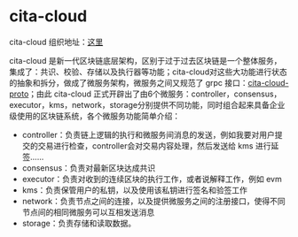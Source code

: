 # cita-cloud

cita-cloud 组织地址：[这里](https://github.com/cita-cloud)

cita-cloud 是新一代区块链底层架构，区别于过于过去区块链是一个整体服务，集成了：共识、校验、存储以及执行器等功能；cita-cloud对这些大功能进行状态的抽象和拆分，做成了微服务架构，微服务之间又规范了 grpc 接口：[cita-cloud-proto](https://github.com/cita-cloud/cita_cloud_proto)；由此 cita-cloud 正式开辟出了由6个微服务：controller，consensus，executor，kms，network，storage分别提供不同功能，同时组合起来具备企业级使用的区块链系统，各个微服务功能简单介绍：

* controller：负责链上逻辑的执行和微服务间消息的发送，例如我要对用户提交的交易进行检查，controller会对交易内容处理，然后发送给 kms 进行延签......
* consensus：负责对最新区块达成共识
* executor：负责对收到的连续区块的执行工作，或者说解释工作，例如 evm
* kms：负责保管用户的私钥，以及使用该私钥进行签名和验签工作
* network：负责节点之间的连接，以及提供微服务之间的注册接口，使得不同节点间的相同微服务可以互相发送消息
* storage：负责存储和读取数据。